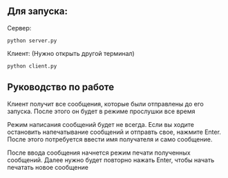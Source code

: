 ## Для запуска:

Сервер:
```commandline
python server.py
```
Клиент: (Нужно открыть другой терминал)
```commandline
python client.py
```

## Руководство по работе
Клиент получит все сообщения, которые были отправлены до его запуска.
После этого он будет в режиме прослушки все время

Режим написания сообщений будет не всегда. Если вы ходите остановить напечатывание сообщений и отправть свое, нажмите Enter. После этого потребуется ввести имя получателя и само сообщение.

После ввода сообщения начнется режим печати полученных сообщений. Далее нужно будет повторно нажать Enter, чтобы начать печатать новое сообщение
